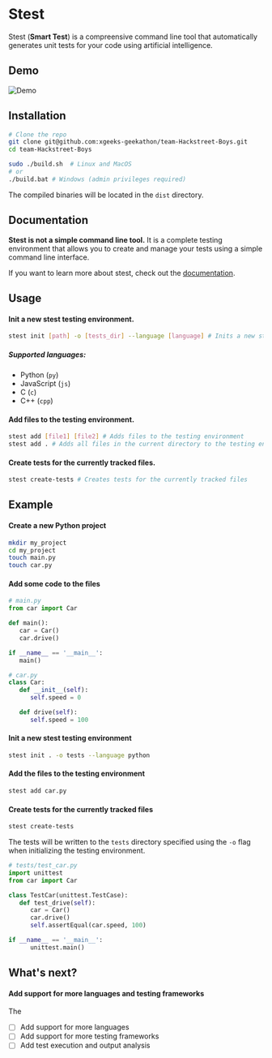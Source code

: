 # Stest

Stest (**Smart Test**) is a compreensive command line tool that automatically generates unit tests for your code using artificial intelligence.

## Demo

![Demo]()

## Installation

```bash
# Clone the repo
git clone git@github.com:xgeeks-geekathon/team-Hackstreet-Boys.git
cd team-Hackstreet-Boys

sudo ./build.sh  # Linux and MacOS
# or
./build.bat # Windows (admin privileges required)
```

The compiled binaries will be located in the `dist` directory.

## Documentation

**Stest is not a simple command line tool.** It is a complete testing environment that allows you to create and manage your tests using a simple command line interface.

If you want to learn more about stest, check out the [documentation](https://stest.readthedocs.io/en/latest/).

## Usage

#### Init a new __stest__ testing environment.

```bash
stest init [path] -o [tests_dir] --language [language] # Inits a new stest testing environment
```

##### Supported languages:
- Python (`py`)
- JavaScript (`js`)
- C (`c`)
- C++ (`cpp`)

#### Add files to the testing environment.

```bash
stest add [file1] [file2] # Adds files to the testing environment
stest add . # Adds all files in the current directory to the testing environment
```

#### Create tests for the currently tracked files.
```bash
stest create-tests # Creates tests for the currently tracked files
```

## Example

#### Create a new Python project

```bash
mkdir my_project
cd my_project
touch main.py
touch car.py
```

#### Add some code to the files

```python
# main.py
from car import Car

def main():
   car = Car()
   car.drive()

if __name__ == '__main__':
   main()
```


```python
# car.py
class Car:
   def __init__(self):
      self.speed = 0

   def drive(self):
      self.speed = 100
```

#### Init a new stest testing environment

```bash
stest init . -o tests --language python
```

#### Add the files to the testing environment

```bash
stest add car.py
```

#### Create tests for the currently tracked files

```bash
stest create-tests
```

The tests will be written to the `tests`  directory specified using the `-o` flag when initializing the testing environment.

```python
# tests/test_car.py
import unittest
from car import Car

class TestCar(unittest.TestCase):
   def test_drive(self):
      car = Car()
      car.drive()
      self.assertEqual(car.speed, 100)

if __name__ == '__main__':
      unittest.main()
```

## What's next?

#### Add support for more languages and testing frameworks

The 

- [ ] Add support for more languages
- [ ] Add support for more testing frameworks
- [ ] Add test execution and output analysis
